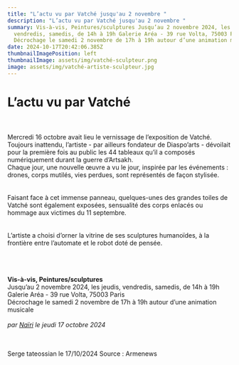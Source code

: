 ```yaml
---
title: "L’actu vu par Vatché jusqu'au 2 novembre "
description: "L’actu vu par Vatché jusqu'au 2 novembre "
summary: Vis-à-vis, Peintures/sculptures Jusqu’au 2 novembre 2024, les jeudis,
  vendredis, samedis, de 14h à 19h Galerie Aréa - 39 rue Volta, 75003 Paris
  Décrochage le samedi 2 novembre de 17h à 19h autour d’une animation musicale
date: 2024-10-17T20:42:06.385Z
thumbnailImagePosition: left
thumbnailImage: assets/img/vatché-sculpteur.png
image: assets/img/vatché-artiste-sculpteur.jpg
---
```

# L’actu vu par Vatché

\
\
Mercredi 16 octobre avait lieu le vernissage de l’exposition de Vatché.\
Toujours inattendu, l’artiste - par ailleurs fondateur de Diaspo’arts - dévoilait pour la première fois au public les 44 tableaux qu’il a composés numériquement durant la guerre d’Artsakh.\
Chaque jour, une nouvelle œuvre a vu le jour, inspirée par les événements : drones, corps mutilés, vies perdues, sont représentés de façon stylisée.\
\
\
Faisant face à cet immense panneau, quelques-unes des grandes toiles de Vatché sont également exposées, sensualité des corps enlacés ou hommage aux victimes du 11 septembre.\
\
\
L’artiste a choisi d’orner la vitrine de ses sculptures humanoïdes, à la frontière entre l’automate et le robot doté de pensée.

\
\
\
**Vis-à-vis, Peintures/sculptures**\
Jusqu’au 2 novembre 2024, les jeudis, vendredis, samedis, de 14h à 19h\
Galerie Aréa - 39 rue Volta, 75003 Paris\
Décrochage le samedi 2 novembre de 17h à 19h autour d’une animation musicale\
\
*par [Naïri](https://www.armenews.com/spip.php?page=auteur&id_auteur=475)* *le jeudi 17 octobre 2024*

\
\
Serge tateossian le 17/10/2024 Source : Armenews